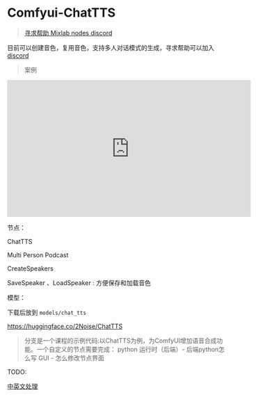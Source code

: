 # Comfyui-ChatTTS
> [寻求帮助 Mixlab nodes discord](https://discord.gg/cXs9vZSqeK)


目前可以创建音色，复用音色，支持多人对话模式的生成，寻求帮助可以加入[discord](https://discord.gg/cXs9vZSqeK)


> 案例 

<iframe width="560" height="315" src="https://www.youtube.com/embed/s6O9aKrr3pM?si=--mwIX1rR0axEQFn" title="YouTube video player" frameborder="0" allow="accelerometer; autoplay; clipboard-write; encrypted-media; gyroscope; picture-in-picture; web-share" referrerpolicy="strict-origin-when-cross-origin" allowfullscreen></iframe>


节点：

ChatTTS

Multi Person Podcast

CreateSpeakers

SaveSpeaker 、LoadSpeaker : 方便保存和加载音色



模型：

下载后放到 ```models/chat_tts```

https://huggingface.co/2Noise/ChatTTS





> 分支是一个课程的示例代码:以ChatTTS为例，为ComfyUI增加语音合成功能。一个自定义的节点需要完成：
python 运行时（后端）- 后端python怎么写
GUI - 怎么修改节点界面



TODO:

[中英文处理](https://github.com/jianchang512/ChatTTS-ui/blob/main/uilib/utils.py)
